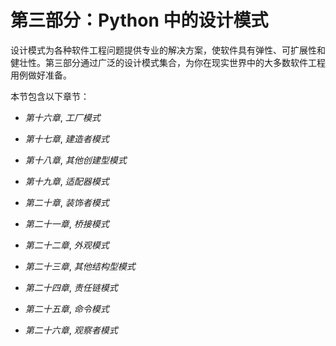 # 第三部分：Python 中的设计模式

设计模式为各种软件工程问题提供专业的解决方案，使软件具有弹性、可扩展性和健壮性。第三部分通过广泛的设计模式集合，为你在现实世界中的大多数软件工程用例做好准备。

本节包含以下章节：

+   *第十六章*, *工厂模式*

+   *第十七章*, *建造者模式*

+   *第十八章*, *其他创建型模式*

+   *第十九章*, *适配器模式*

+   *第二十章*, *装饰者模式*

+   *第二十一章*, *桥接模式*

+   *第二十二章*, *外观模式*

+   *第二十三章*, *其他结构型模式*

+   *第二十四章*, *责任链模式*

+   *第二十五章*, *命令模式*

+   *第二十六章*, *观察者模式*
